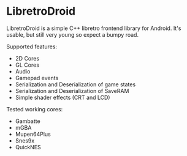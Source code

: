 # LibretroDroid

LibretroDroid is a simple C++ libretro frontend library for Android. It's usable, but still very young so expect a bumpy road.


Supported features:
* 2D Cores
* GL Cores
* Audio
* Gamepad events
* Serialization and Deserialization of game states
* Serialization and Deserialization of SaveRAM
* Simple shader effects (CRT and LCD)

Tested working cores:
* Gambatte
* mGBA
* Mupen64Plus
* Snes9x
* QuickNES

